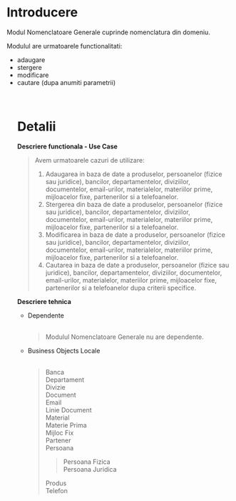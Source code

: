 # Introducere #

Modul Nomenclatoare Generale cuprinde nomenclatura din domeniu.

Modulul are urmatoarele functionalitati:
<ul type='disc'>
<li>adaugare<br>
<li>stergere<br>
<li>modificare<br>
<li>cautare (dupa anumiti parametrii)<br>
<br>
<br>
<h1>Detalii</h1>

<b>Descriere functionala - Use Case</b>

<blockquote>Avem urmatoarele cazuri de utilizare:<br>
<ol>
<li>Adaugarea in baza de date a produselor, persoanelor (fizice sau juridice), bancilor, departamentelor, diviziilor, documentelor, email-urilor, materialelor, materiilor prime, mijloacelor fixe, partenerilor si a telefoanelor.<br>
<li>Stergerea din baza de date a produselor, persoanelor (fizice sau juridice), bancilor, departamentelor, diviziilor, documentelor, email-urilor, materialelor, materiilor prime, mijloacelor fixe, partenerilor si a telefoanelor.<br>
<li>Modificarea in baza de date a produselor, persoanelor (fizice sau juridice), bancilor, departamentelor, diviziilor, documentelor, email-urilor, materialelor, materiilor prime, mijloacelor fixe, partenerilor si a telefoanelor.<br>
<li>Cautarea in baza de date a produselor, persoanelor (fizice sau juridice), bancilor, departamentelor, diviziilor, documentelor, email-urilor, materialelor, materiilor prime, mijloacelor fixe, partenerilor si a telefoanelor dupa criterii specifice.</blockquote>

<b>Descriere tehnica</b>

<ul type='1'>
<li>Dependente<br>
<br>
<blockquote>Modulul Nomenclatoare Generale nu are dependente.</blockquote>

<li>Business Objects Locale<br>
<br>
<blockquote>Banca<br>
Departament<br>
Divizie<br>
Document<br>
Email<br>
Linie Document<br>
Material<br>
Materie Prima<br>
Mijloc Fix<br>
Partener<br>
Persoana<br>
<blockquote>Persoana Fizica<br>
Persoana Juridica<br>
</blockquote>Produs<br>
Telefon<br>